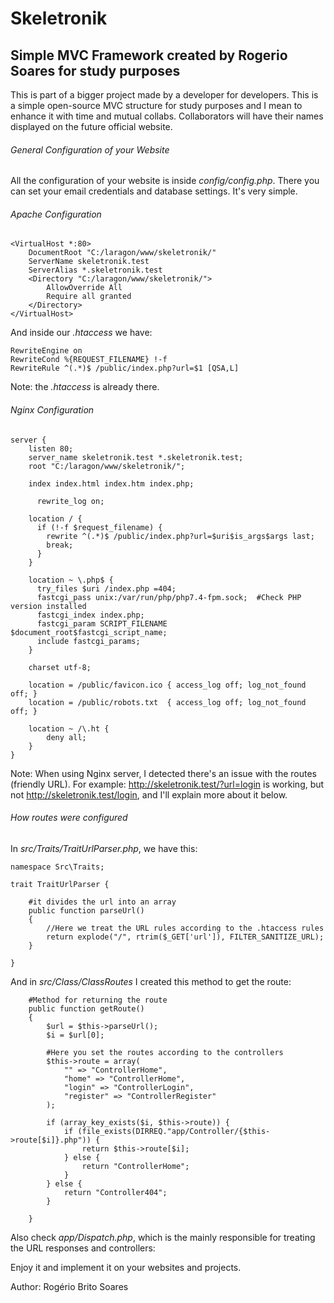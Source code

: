 # Skeletronik
## Simple MVC Framework created by Rogerio Soares for study purposes

This is part of a bigger project made by a developer for developers. This is a simple open-source MVC structure for study purposes and I mean to enhance it with time and mutual collabs. Collaborators will have their names displayed on the future official website.

###### General Configuration of your Website

All the configuration of your website is inside *config/config.php*. There you can set your email credentials and database settings. It's very simple.

###### Apache Configuration
```
<VirtualHost *:80> 
    DocumentRoot "C:/laragon/www/skeletronik/"
    ServerName skeletronik.test
    ServerAlias *.skeletronik.test
    <Directory "C:/laragon/www/skeletronik/">
        AllowOverride All
        Require all granted
    </Directory>
</VirtualHost>
```

And inside our *.htaccess* we have:
```
RewriteEngine on
RewriteCond %{REQUEST_FILENAME} !-f
RewriteRule ^(.*)$ /public/index.php?url=$1 [QSA,L]
```

Note: the *.htaccess* is already there.

###### Nginx Configuration
```
server {
    listen 80;
    server_name skeletronik.test *.skeletronik.test;
    root "C:/laragon/www/skeletronik/";
    
    index index.html index.htm index.php;
 
	  rewrite_log on;
	
    location / {
      if (!-f $request_filename) {
        rewrite ^(.*)$ /public/index.php?url=$uri$is_args$args last;
        break;
      }
    }
    
    location ~ \.php$ {
      try_files $uri /index.php =404;
      fastcgi_pass unix:/var/run/php/php7.4-fpm.sock;  #Check PHP version installed
      fastcgi_index index.php;
      fastcgi_param SCRIPT_FILENAME $document_root$fastcgi_script_name;
      include fastcgi_params;
    }
	
    charset utf-8;
	
    location = /public/favicon.ico { access_log off; log_not_found off; }
    location = /public/robots.txt  { access_log off; log_not_found off; }
    
    location ~ /\.ht {
        deny all;
    }
}

```

Note: When using Nginx server, I detected there's an issue with the routes (friendly URL). For example: http://skeletronik.test/?url=login is working, but not http://skeletronik.test/login, and I'll explain more about it below.

###### How routes were configured

In *src/Traits/TraitUrlParser.php*, we have this:
```
namespace Src\Traits;

trait TraitUrlParser {

    #it divides the url into an array
    public function parseUrl()
    {
        //Here we treat the URL rules according to the .htaccess rules
        return explode("/", rtrim($_GET['url']), FILTER_SANITIZE_URL);
    }

}
```

And in *src/Class/ClassRoutes* I created this method to get the route:
```
    #Method for returning the route
    public function getRoute()
    {
        $url = $this->parseUrl();
        $i = $url[0];

        #Here you set the routes according to the controllers
        $this->route = array(
            "" => "ControllerHome",
            "home" => "ControllerHome",
            "login" => "ControllerLogin",
            "register" => "ControllerRegister"
        );

        if (array_key_exists($i, $this->route)) {
            if (file_exists(DIRREQ."app/Controller/{$this->route[$i]}.php")) {
                return $this->route[$i];               
            } else {
                return "ControllerHome";
            }
        } else {
            return "Controller404";
        }

    }
```

Also check *app/Dispatch.php*, which is the mainly responsible for treating the URL responses and controllers:

Enjoy it and implement it on your websites and projects.

Author: Rogério Brito Soares
